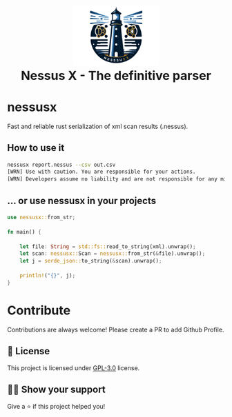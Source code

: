 <h1 align="center">
    <br>
    <img src="assets/nessusx_logo.png" width="200px" alt="GoAD">
    <br>
    Nessus X - The definitive parser
</h1>


# nessusx
Fast and reliable rust serialization of xml scan results (.nessus).

## How to use it

```bash
nessusx report.nessus --csv out.csv
[WRN] Use with caution. You are responsible for your actions.
[WRN] Developers assume no liability and are not responsible for any misuse or damage.
```

## ... or use nessusx in your projects

```rust
use nessusx::from_str;

fn main() {

    let file: String = std::fs::read_to_string(xml).unwrap();
    let scan: nessusx::Scan = nessusx::from_str(&file).unwrap();
    let j = serde_json::to_string(&scan).unwrap();
    
    println!("{}", j);
}
````
# Contribute

Contributions are always welcome! Please create a PR to add Github Profile.

## :pencil: License

This project is licensed under [GPL-3.0](https://opensource.org/license/gpl-3-0/) license.

## :man_astronaut: Show your support

Give a ⭐️ if this project helped you!
